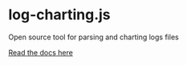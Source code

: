 log-charting.js
==============

Open source tool for parsing and charting logs files

[Read the docs here](https://dannielarriola.github.io/log-charting.js)